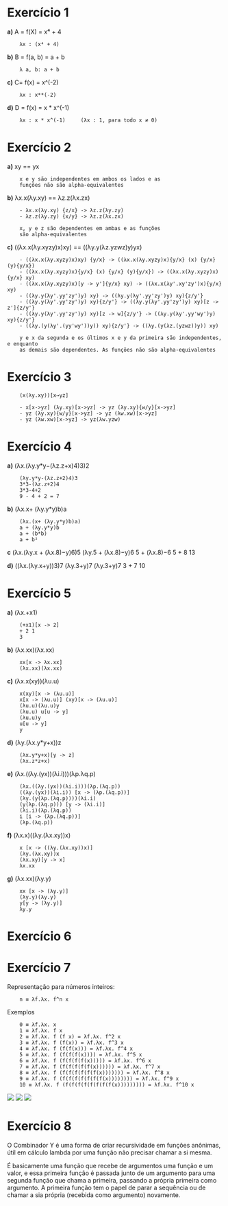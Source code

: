 # Exercício 1
**a)** A = f(X) = x⁴ + 4

        λx : (x⁴ + 4)

**b)** B = f(a, b) = a + b

        λ a, b: a + b

**c)** C= f(x) = x^(-2)

        λx : x**(-2)
        
**d)** D = f(x) = x * x^(-1)

        λx : x * x^(-1)     (λx : 1, para todo x ≠ 0)

# Exercício 2

**a)** xy == yx

        x e y são independentes em ambos os lados e as 
        funções não são alpha-equivalentes

**b)** λx.x(λy.xy) == λz.z(λx.zx)

        - λx.x(λy.xy) {z/x} -> λz.z(λy.zy)
        - λz.z(λy.zy) {x/y} -> λz.z(λx.zx)

        x, y e z são dependentes em ambas e as funções 
        são alpha-equivalentes

**c)** ((λx.x(λy.xyzy)x)xy) == ((λy.y(λz.yzwz)y)yx)

        - ((λx.x(λy.xyzy)x)xy) {y/x} -> ((λx.x(λy.xyzy)x){y/x} (x) {y/x} (y){y/x})
        - ((λx.x(λy.xyzy)x){y/x} (x) {y/x} (y){y/x}) -> ((λx.x(λy.xyzy)x){y/x} xy)
        - ((λx.x(λy.xyzy)x)[y -> y']{y/x} xy) -> ((λx.x(λy'.xy'zy')x){y/x} xy)
        - ((λy.y(λy'.yy'zy')y) xy) -> ((λy.y(λy'.yy'zy')y) xy){z/y'}
        - ((λy.y(λy'.yy'zy')y) xy){z/y'} -> ((λy.y(λy'.yy'zy')y) xy)[z -> z']{z/y'}
        - ((λy.y(λy'.yy'zy')y) xy)[z -> w]{z/y'} -> ((λy.y(λy'.yy'wy')y) xy){z/y'}
        - ((λy.(y(λy'.(yy'wy'))y)) xy){z/y'} -> ((λy.(y(λz.(yzwz))y)) xy)

        y e x da segunda e os últimos x e y da primeira são independentes, e enquanto
        as demais são dependentes. As funções não são alpha-equivalentes

# Exercício 3
        (x(λy.xy))[x→yz]

        - x[x->yz] (λy.xy)[x->yz] -> yz (λy.xy){w/y}[x->yz]
        - yz (λy.xy){w/y}[x->yz] -> yz (λw.xw)[x->yz]
        - yz (λw.xw)[x->yz] -> yz(λw.yzw)

# Exercício 4
**a)** (λx.(λy.y*y−(λz.z+x)4)3)2

        (λy.y*y-(λz.z+2)4)3
        3*3-(λz.z+2)4
        3*3-4+2
        9 - 4 + 2 = 7

**b)** (λx.x+ (λy.y*y)b)a

        (λx.(x+ (λy.y*y)b)a)
        a + (λy.y*y)b
        a + (b*b)
        a + b²

**c** (λx.(λy.x + (λx.8)−y)6)5
        (λy.5 + (λx.8)−y)6
        5 + (λx.8)−6
        5 + 8
        13


**d)** ((λx.(λy.x+y))3)7
        (λy.3+y)7
        (λy.3+y)7
        3 + 7
        10

# Exercício 5

**a)** (λx.+x1)

        (+x1)[x -> 2]
        + 2 1
        3

**b)** (λx.xx)(λx.xx)

        xx[x -> λx.xx]
        (λx.xx)(λx.xx)


**c)** (λx.x(xy))(λu.u)

        x(xy)[x -> (λu.u)]
        x[x -> (λu.u)] (xy)[x -> (λu.u)]
        (λu.u)(λu.u)y
        (λu.u) u[u -> y]
        (λu.u)y
        u[u -> y]
        y

**d)** (λy.(λx.y*y+x))z

        (λx.y*y+x)[y -> z]
        (λx.z*z+x)

**e)** (λx.((λy.(yx))(λi.i)))(λp.λq.p)

        (λx.((λy.(yx))(λi.i)))(λp.(λq.p))
        ((λy.(yx))(λi.i)) [x -> (λp.(λq.p))]
        (λy.(y(λp.(λq.p))))(λi.i)
        (y(λp.(λq.p))) [y -> (λi.i)]
        (λi.i)(λp.(λq.p))
        i [i -> (λp.(λq.p))]
        (λp.(λq.p))

**f)** (λx.x)((λy.(λx.xy))x)

        x [x -> ((λy.(λx.xy))x)]
        (λy.(λx.xy))x
        (λx.xy)[y -> x]
        λx.xx


**g)** (λx.xx)(λy.y)

        xx [x -> (λy.y)]
        (λy.y)(λy.y)
        y[y -> (λy.y)]
        λy.y

# Exercício 6


# Exercício 7

Representação para números inteiros:     

        n ≡ λf.λx. f^n x

Exemplos

        0 ≡ λf.λx. x
        1 ≡ λf.λx. f x
        2 ≡ λf.λx. f (f x) = λf.λx. f^2 x
        3 ≡ λf.λx. f (f(x)) = λf.λx. f^3 x
        4 ≡ λf.λx. f (f(f(x))) = λf.λx. f^4 x
        5 ≡ λf.λx. f (f(f(f(x)))) = λf.λx. f^5 x
        6 ≡ λf.λx. f (f(f(f(f(x))))) = λf.λx. f^6 x
        7 ≡ λf.λx. f (f(f(f(f(f(x)))))) = λf.λx. f^7 x
        8 ≡ λf.λx. f (f(f(f(f(f(f(x))))))) = λf.λx. f^8 x
        9 ≡ λf.λx. f (f(f(f(f(f(f(f(x)))))))) = λf.λx. f^9 x
        10 ≡ λf.λx. f (f(f(f(f(f(f(f(f(x))))))))) = λf.λx. f^10 x

![](f1.jpg)
![](f2.jpg)
![](f3.jpg)


# Exercício 8

O Combinador Y é uma forma de criar recursividade em funções anônimas, útil em cálculo lambda por uma função não precisar chamar a si mesma.

É basicamente uma função que recebe de argumentos uma função e um valor, e essa primeira função é passada junto de um argumento para uma segunda função que chama a primeira, passando a própria primeira como argumento. A primeira função tem o papel de parar a sequência ou de chamar a sia própria (recebida como argumento) novamente.